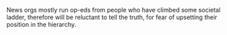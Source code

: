News orgs mostly run op-eds from people who have climbed some societal ladder, therefore will be reluctant to tell the truth, for fear of upsetting their position in the hierarchy. 
